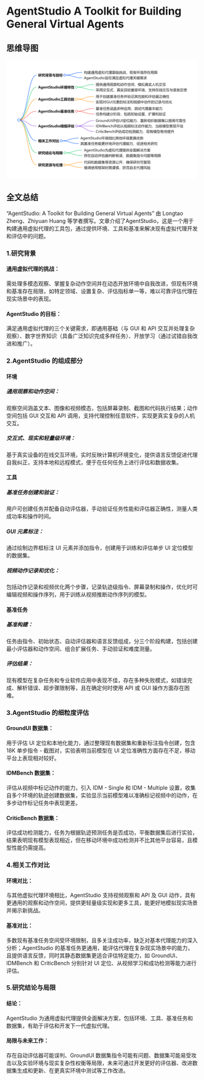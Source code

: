 # AgentStudio A Toolkit for Building General Virtual Agents

## 思维导图
![思维导图](/imgs/AgentStudio-A-Toolkit-for-Building-General-Virtual-Agents.jpg)

## 全文总结
“AgentStudio: A Toolkit for Building General Virtual Agents” 由 Longtao Zheng、Zhiyuan Huang 等学者撰写。文章介绍了AgentStudio，这是一个用于构建通用虚拟代理的工具包，通过提供环境、工具和基准来解决现有虚拟代理开发和评估中的问题。
### 1.研究背景
#### 通用虚拟代理的挑战：
需处理多模态观察、掌握复杂动作空间并在动态开放环境中自我改进，但现有环境和基准存在局限，如特定领域、设置复杂、评估指标单一等，难以可靠评估代理在现实场景中的表现。
#### AgentStudio 的目标：
满足通用虚拟代理的三个关键需求，即通用基础（与 GUI 和 API 交互并处理复杂观察）、数字世界知识（具备广泛知识完成多样任务）、开放学习（通过试错自我改进和推广）。
### 2.AgentStudio 的组成部分
#### 环境
##### 通用观察和动作空间：
观察空间涵盖文本、图像和视频模态，包括屏幕录制、截图和代码执行结果；动作空间包括 GUI 交互和 API 调用，支持代理控制任意软件，实现更真实复杂的人机交互。
##### 交互式、现实和轻量级环境：
基于真实设备的在线交互环境，实时反映计算机环境变化，提供语言反馈促进代理自我纠正，支持本地和远程模式，便于在任何任务上进行评估和数据收集。
#### 工具
##### 基准任务创建和验证：
用户可创建任务并配备自动评估器，手动验证任务性能和评估器正确性，测量人类成功率和操作时间。
##### GUI 元素标注：
通过绘制边界框标注 UI 元素并添加指令，创建用于训练和评估单步 UI 定位模型的数据集。
##### 视频动作记录和优化：
包括动作记录和视频优化两个步骤，记录轨迹级指令、屏幕录制和操作，优化时可编辑视频和操作序列，用于训练从视频推断动作序列的模型。
#### 基准任务
##### 基准构建：
任务由指令、初始状态、自动评估器和语言反馈组成，分三个阶段构建，包括创建最小评估器和动作空间、组合扩展任务、手动验证和难度测量。
##### 评估结果：
现有模型在复杂任务和专业软件应用中表现不佳，存在多种失败模式，如错误完成、解析错误、超步骤限制等，且在确定何时使用 API 或 GUI 操作方面存在困难。
### 3.AgentStudio 的细粒度评估
#### GroundUI 数据集：
用于评估 UI 定位和本地化能力，通过整理现有数据集和重新标注指令创建，包含 18K 单步指令 - 截图对，实验表明当前模型在 UI 定位准确性方面存在不足，移动平台上表现相对较好。
#### IDMBench 数据集：
评估从视频中标记动作的能力，引入 IDM - Single 和 IDM - Multiple 设置，收集自多个环境的轨迹创建数据集，实验显示当前模型难以准确标记视频中的动作，在多步动作标记任务中表现更差。
#### CriticBench 数据集：
评估成功检测能力，任务为根据轨迹预测任务是否成功，平衡数据集后进行实验，结果表明现有模型表现相近，但在移动环境中成功检测并不比其他平台容易，且模型性能仍需提高。
### 4.相关工作对比
#### 环境对比：
与其他虚拟代理环境相比，AgentStudio 支持视频观察和 API 及 GUI 动作，具有更通用的观察和动作空间，提供更轻量级实现和更多工具，能更好地模拟现实场景并揭示新挑战。
#### 基准对比：
多数现有基准任务空间受环境限制，且多关注成功率，缺乏对基本代理能力的深入分析；AgentStudio 的基准任务更通用，能评估代理在复杂现实场景中的能力，且提供语言反馈，同时其静态数据集更适合评估特定能力，如 GroundUI、IDMBench 和 CriticBench 分别针对 UI 定位、从视频学习和成功检测等能力进行评估。
### 5.研究结论与局限
#### 结论：
AgentStudio 为通用虚拟代理提供全面解决方案，包括环境、工具、基准任务和数据集，有助于评估和开发下一代虚拟代理。
#### 局限与未来工作：
存在自动评估器可能误判、GroundUI 数据集指令可能有问题、数据集可能易受攻击以及实验环境与现实复杂性权衡等局限，未来可通过开发更好的评估器、改进数据集生成和更新、在更真实环境中测试等工作改进。

